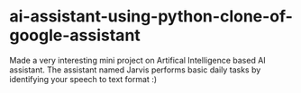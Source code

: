 # ai-assistant-using-python-clone-of-google-assistant
Made a very interesting mini project on Artifical Intelligence based AI assistant. The assistant named Jarvis performs basic daily tasks by identifying your speech to text format :)
